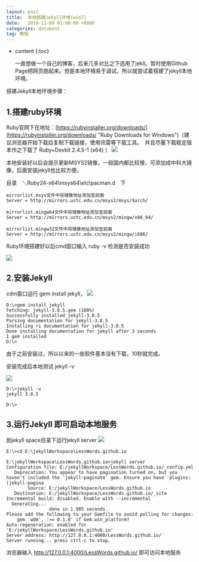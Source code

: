 ```yaml
---
layout: post
title:  本地搭建Jekyll环境(win7)
date:   2018-11-08 01:08:00 +0800
categories: document
tag: 教程
---
```



* content
{:toc}

  一直想做一个自己的博客，后来几多对比之下选用了jekll。暂时使用Github Page把网页跑起来。但是本地环境易于调试，所以就尝试着搭建了jekyll本地环境。
	
  

搭建Jekyll本地环境步骤：

1.搭建ruby环境
------------------------------------


Ruby官网下在地址：[https://rubyinstaller.org/downloads/](https://rubyinstaller.org/downloads/ "Ruby Downloads for Windows")（建议浏览器开始下载后复制下载链接，使用讯雷等下载工具。　并且尽量下载稳定版本作之下载了 Ruby+Devkit 2.4.5-1 (x64) ）
![](https://i.imgur.com/X1chF3P.png)


本地安装好以后会提示更新MSYS2镜像，一般国内都比较慢，可添加成中科大镜像，后面安装jekyll也比较方便。

目录　＼Ruby24-x64\msys64\etc\pacman.d　下

	mirrorlist.msys文件中将镜像地址添加至前面
	Server = http://mirrors.ustc.edu.cn/msys2/msys/$arch/ 

	mirrorlist.mingw64文件中将镜像地址添加至前面
	Server = http://mirrors.ustc.edu.cn/msys2/mingw/x86_64/

	mirrorlist.mingw32文件中将镜像地址添加至前面
	Server = http://mirrors.ustc.edu.cn/msys2/mingw/i686/
	
Ruby环境搭建好以后cmd窗口输入 ruby -v 检测是否安装成功

![](https://i.imgur.com/viur8Lq.png)



2.安装Jekyll 
------------------------------------


cdm窗口运行 gem install jekyll，
![](https://i.imgur.com/Jpuot7O.png)
    
    
	D:\>gem install jekyll
	Fetching: jekyll-3.8.5.gem (100%)
	Successfully installed jekyll-3.8.5
	Parsing documentation for jekyll-3.8.5
	Installing ri documentation for jekyll-3.8.5
	Done installing documentation for jekyll after 3 seconds
	1 gem installed
	D:\>

由于之前安装过，所以以来的一些软件基本没有下载，10秒就完成。

安装完成后本地测试 jekyll -v

![](https://i.imgur.com/guvOIvk.png)

	D:\>jekyll -v
	jekyll 3.8.5

	D:\>

3.运行Jekyll 即可启动本地服务
------------------------------------


到jekyll space目录下运行jekyll server
![](https://i.imgur.com/MQ4AU3o.png)

	E:\>cd E:\jekyllWorkspace\LessWords.github.io

	E:\jekyllWorkspace\LessWords.github.io>jekyll server
	Configuration file: E:/jekyllWorkspace/LessWords.github.io/_config.yml
       Deprecation: You appear to have pagination turned on, but you haven't included the `jekyll-paginate` gem. Ensure you have `plugins: [jekyll-pagina
            Source: E:/jekyllWorkspace/LessWords.github.io
       Destination: E:/jekyllWorkspace/LessWords.github.io/_site
 	Incremental build: disabled. Enable with --incremental
      Generating...
                    done in 1.905 seconds.
  	Please add the following to your Gemfile to avoid polling for changes:
    	gem 'wdm', '>= 0.1.0' if Gem.win_platform?
 	Auto-regeneration: enabled for 'E:/jekyllWorkspace/LessWords.github.io'
    Server address: http://127.0.0.1:4000/LessWords.github.io/
  	Server running... press ctrl-c to stop.

 浏览器输入 http://127.0.0.1:4000/LessWords.github.io/ 即可访问本地服务